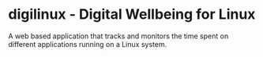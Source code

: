 # digilinux - Digital Wellbeing for Linux

A web based application that tracks and monitors the time spent on different applications running on a Linux system.
